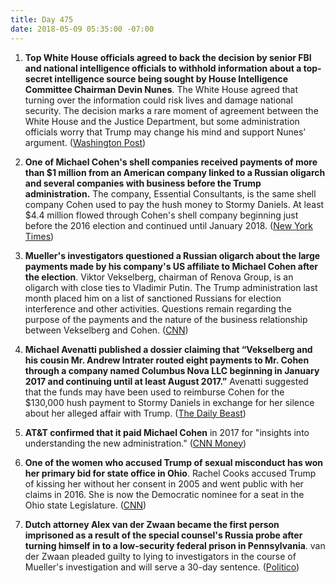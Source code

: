 ```yaml
---
title: Day 475
date: 2018-05-09 05:35:00 -07:00
---
```


1. **Top White House officials agreed to back the decision by senior FBI and national intelligence officials to withhold information about a top-secret intelligence source being sought by House Intelligence Committee Chairman Devin Nunes**. The White House agreed that turning over the information could risk lives and damage national security. The decision marks a rare moment of agreement between the White House and the Justice Department, but some administration officials worry that Trump may change his mind and support Nunes’ argument. ([Washington Post](https://www.washingtonpost.com/politics/risk-to-intelligence-source-who-aided-russia-investigation-at-center-of-latest-showdown-between-nunes-and-justice-dept/2018/05/08/d6fb66f8-5223-11e8-abd8-265bd07a9859_story.html?noredirect=on&utm_term=.9a5e5ca0ab71))

2. **One of Michael Cohen's shell companies received payments of more than $1 million from an American company linked to a Russian oligarch and several companies with business before the Trump administration.** The company, Essential Consultants, is the same shell company Cohen used to pay the hush money to Stormy Daniels. At least $4.4 million flowed through Cohen's shell company beginning just before the 2016 election and continued until January 2018. ([New York Times](https://www.nytimes.com/2018/05/08/us/politics/michael-cohen-shell-company-payments.html))

3. **Mueller's investigators questioned a Russian oligarch about the large payments made by his company's US affiliate to Michael Cohen after the election**. Viktor Vekselberg, chairman of Renova Group, is an oligarch with close ties to Vladimir Putin. The Trump administration last month placed him on a list of sanctioned Russians for election interference and other activities. Questions remain regarding the purpose of the payments and the nature of the business relationship between Vekselberg and Cohen. ([CNN](https://www.cnn.com/2018/05/08/politics/robert-mueller-russian-oligarch-payments-michael-cohen/index.html))

4. **Michael Avenatti published a dossier claiming that “Vekselberg and his cousin Mr. Andrew Intrater routed eight payments to Mr. Cohen through a company named Columbus Nova LLC beginning in January 2017 and continuing until at least August 2017.”** Avenatti suggested that the funds may have been used to reimburse Cohen for the $130,000 hush payment to Stormy Daniels in exchange for her silence about her alleged affair with Trump. ([The Daily Beast](https://www.thedailybeast.com/michael-cohen-took-cash-from-russian-oligarch-after-election))

5. **AT&T confirmed that it paid Michael Cohen** in 2017 for "insights into understanding the new administration." ([CNN Money](http://money.cnn.com/2018/05/08/media/att-michael-cohen-consulting-payments/index.html))

6. **One of the women who accused Trump of sexual misconduct has won her primary bid for state office in Ohio**. Rachel Cooks accused Trump of kissing her without her consent in 2005 and went public with her claims in 2016. She is now the Democratic nominee for a seat in the Ohio state Legislature. ([CNN](https://www.cnn.com/2018/05/08/politics/rachel-crooks-ohio/index.html))

7. **Dutch attorney Alex van der Zwaan became the first person imprisoned as a result of the special counsel's Russia probe after turning himself in to a low-security federal prison in Pennsylvania**. van der Zwaan pleaded guilty to lying to investigators in the course of Mueller's investigation and will serve a 30-day sentence. ([Politico](https://www.politico.com/story/2018/05/08/russia-probe-prison-mueller-zwaan-574609))